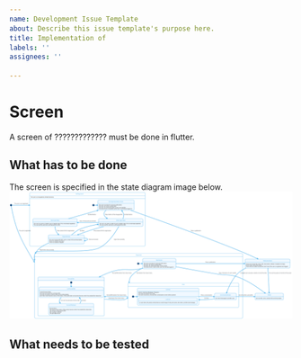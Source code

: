```yaml
---
name: Development Issue Template
about: Describe this issue template's purpose here.
title: Implementation of
labels: ''
assignees: ''

---
```


# Screen

A screen of ????????????? must be done in flutter.
## What has to be done

The screen is specified in the state diagram image below.
![State Diagram](https://raw.githubusercontent.com/commed-it/docs/main/17-nov/img/stateapp.png)

## What needs to be tested
